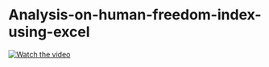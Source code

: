 # Analysis-on-human-freedom-index-using-excel
[![Watch the video](https://i.imgur.com/vKb2F1B.png)](https://youtu.be/46l8ngmVrWM)
